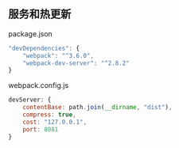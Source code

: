 ## 服务和热更新

package.json
```js
"devDependencies": {
    "webpack": "^3.6.0",
    "webpack-dev-server": "^2.8.2"
}
```

webpack.config.js
```js
devServer: {
    contentBase: path.join(__dirname, "dist"),
    compress: true,
    cost: "127.0.0.1",
    port: 8081
}
```

